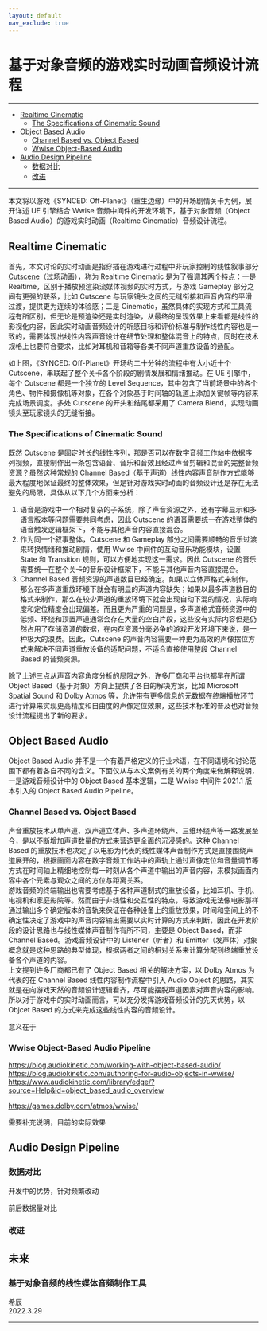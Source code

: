 ```yaml
---
layout: default
nav_exclude: true
---
```


# 基于对象音频的游戏实时动画音频设计流程

***

<!-- Start Document Outline -->

* [Realtime Cinematic](#realtime-cinematic)
	* [The Specifications of Cinematic Sound](#the-specifications-of-cinematic-sound)
* [Object Based Audio](#object-based-audio)
	* [Channel Based vs. Object Based](#channel-based-vs-object-based)
	* [Wwise Object-Based Audio](#wwise-object-based-audio)
* [Audio Design Pipeline](#audio-design-pipeline)
	* [数据对比](#数据对比)
	* [改进](#改进)

<!-- End Document Outline -->

***

本文将以游戏《SYNCED: Off-Planet》（重生边缘）中的开场剧情关卡为例，展开详述 UE 引擎结合 Wwise 音频中间件的开发环境下，基于对象音频（Object Based Audio）的游戏实时动画（Realtime Cinematic）音频设计流程。

## Realtime Cinematic

首先，本文讨论的实时动画是指穿插在游戏进行过程中非玩家控制的线性叙事部分 [Cutscene](https://en.wikipedia.org/wiki/Cutscene)（过场动画），称为 Realtime Cinematic 是为了强调其两个特点：一是 Realtime，区别于播放预渲染流媒体视频的实时方式，与游戏 Gameplay 部分之间有更强的联系，比如 Cutscene 与玩家镜头之间的无缝衔接和声音内容的平滑过渡，提供更为连续的体验感；二是 Cinematic，虽然具体的实现方式和工具流程有所区别，但无论是预渲染还是实时渲染，从最终的呈现效果上来看都是线性的影视化内容，因此实时动画音频设计的听感目标和评价标准与制作线性内容也是一致的，需要体现出线性内容声音设计在细节处理和整体混音上的特点，同时在技术规格上也要符合要求，比如对耳机和音箱等各类不同声道重放设备的适配。


如上图，《SYNCED: Off-Planet》开场约二十分钟的流程中有大小近十个 Cutscene，串联起了整个关卡各个阶段的剧情发展和情绪推动。在 UE 引擎中，每个 Cutscene 都是一个独立的 Level Sequence，其中包含了当前场景中的各个角色、物件和摄像机等对象，在各个对象基于时间轴的轨道上添加关键帧等内容来完成场景调度。多处 Cutscene 的开头和结尾都采用了 Camera Blend，实现动画镜头至玩家镜头的无缝衔接。

### The Specifications of Cinematic Sound

既然 Cutscene 是固定时长的线性序列，那是否可以在数字音频工作站中依据序列视频，直接制作出一条包含语音、音乐和音效且经过声音剪辑和混音的完整音频资源？虽然这种常规的 Channel Based（基于声道）线性内容声音制作方式能够最大程度地保证最终的整体效果，但是针对游戏实时动画的音频设计还是存在无法避免的局限，具体从以下几个方面来分析：

1. 语音是游戏中一个相对复杂的子系统，除了声音资源之外，还有字幕显示和多语言版本等问题需要共同考虑，因此 Cutscene 的语音需要统一在游戏整体的语音触发逻辑框架下，不能与其他声音内容直接混合。
1. 作为同一个叙事整体，Cutscene 和 Gameplay 部分之间需要顺畅的音乐过渡来转换情绪和推动剧情，使用 Wwise 中间件的互动音乐功能模块，设置 State 和 Transition 规则，可以方便地实现这一需求。因此 Cutscene 的音乐需要统一在整个关卡的音乐设计框架下，不能与其他声音内容直接混合。
1. Channel Based 音频资源的声道数目已经确定。如果以立体声格式来制作，那么在多声道重放环境下就会有明显的声道内容缺失；如果以最多声道数目的格式来制作，那么在较少声道的重放环境下就会出现自动下混的情况，实际响度和定位精度会出现偏差。而且更为严重的问题是，多声道格式音频资源中的低频、环绕和顶置声道通常会存在大量的空白片段，这些没有实际内容但是仍然占用了存储资源的数据，在内存资源分毫必争的游戏开发环境下来说，是一种极大的浪费。因此，Cutscene 的声音内容需要一种更为高效的声像摆位方式来解决不同声道重放设备的适配问题，不适合直接使用整段 Channel Based 的音频资源。

除了上述三点从声音内容角度分析的局限之外，许多厂商和平台也都早在所谓 Object Based（基于对象）方向上提供了各自的解决方案，比如 Microsoft Spatial Sound 和 Dolby Atmos 等，允许带有更多信息的元数据在终端播放环节进行计算来实现更高精度和自由度的声像定位效果，这些技术标准的普及也对音频设计流程提出了新的要求。

## Object Based Audio

Object Based Audio 并不是一个有着严格定义的行业术语，在不同语境和讨论范围下都有着各自不同的含义。下面仅从与本文案例有关的两个角度来做解释说明，一是游戏音频设计中的 Object Based 基本逻辑，二是 Wwise 中间件 2021.1 版本引入的 Object Based Audio Pipeline。

### Channel Based vs. Object Based

声音重放技术从单声道、双声道立体声、多声道环绕声、三维环绕声等一路发展至今，是以不断增加声道数量的方式来营造更全面的沉浸感的。这种 Channel Based 的重放技术也决定了以电影为代表的线性媒体声音制作方式是直接围绕声道展开的，根据画面内容在数字音频工作站中的声轨上通过声像定位和音量调节等方式在时间轴上精细地控制每一时刻从各个声道中输出的声音内容，来模拟画面内容中各个元素与观众之间的方位与距离关系。  
游戏音频的终端输出也需要考虑基于各种声道制式的重放设备，比如耳机、手机、电视机和家庭影院等。然而由于非线性和交互性的特点，导致游戏无法像电影那样通过输出多个确定版本的音轨来保证在各种设备上的重放效果，时间和空间上的不确定性决定了游戏中的声音内容输出需要以实时计算的方式来判断，因此在开发阶段的设计思路也与线性媒体声音制作有所不同，主要是 Object Based，而非 Channel Based。游戏音频设计中的 Listener（听者）和 Emitter（发声体）对象概念就是这种思路的典型体现，根据两者之间的相对关系来计算分配到终端重放设备各个声道的内容。  
上文提到许多厂商都已有了 Object Based 相关的解决方案，以 Dolby Atmos 为代表的在 Channel Based 线性内容制作流程中引入 Audio Object 的思路，其实就是在向游戏天然的音频设计逻辑看齐，尽可能摆脱声道因素对声音内容的影响。所以对于游戏中的实时动画而言，可以充分发挥游戏音频设计的先天优势，以 Objcet Based 的方式来完成这些线性内容的音频设计。



意义在于

### Wwise Object-Based Audio Pipeline

https://blog.audiokinetic.com/working-with-object-based-audio/
https://blog.audiokinetic.com/authoring-for-audio-objects-in-wwise/
https://www.audiokinetic.com/library/edge/?source=Help&id=object_based_audio_overview

https://games.dolby.com/atmos/wwise/


需要补充说明，目前的实际效果

## Audio Design Pipeline

### 数据对比

开发中的优势，针对频繁改动

前后数据量对比

### 改进

## 未来

### 基于对象音频的线性媒体音频制作工具

希辰  
2022.3.29

***